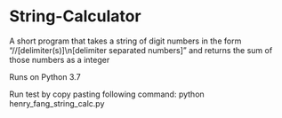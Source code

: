 # String-Calculator
A short program that takes a string of digit numbers in the form “//[delimiter(s)]\n[delimiter separated numbers]” and returns the sum of those numbers as a integer

Runs on Python 3.7 

Run test by copy pasting following command: python henry_fang_string_calc.py
